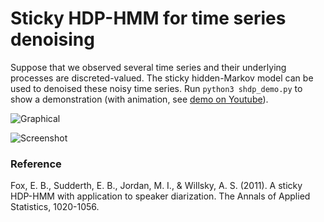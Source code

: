 # Sticky HDP-HMM for time series denoising

Suppose that we observed several time series and their underlying processes are discreted-valued. The sticky hidden-Markov model can be used to denoised these noisy time series. Run `python3 shdp_demo.py` to show a demonstration (with animation, see [demo on Youtube](https://youtu.be/7LhaXYANflQ)).

![Graphical](https://cloud.githubusercontent.com/assets/6327275/9151203/4c2fae34-3daf-11e5-8919-c5f04de80f04.png)

![Screenshot](https://cloud.githubusercontent.com/assets/6327275/9149253/49ab89ac-3d56-11e5-9e28-b825f1854800.png)

### Reference
Fox, E. B., Sudderth, E. B., Jordan, M. I., & Willsky, A. S. (2011). A sticky HDP-HMM with application to speaker diarization. The Annals of Applied Statistics, 1020-1056.
